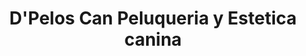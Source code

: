 ---
title: "D'Pelos Can Peluqueria y Estetica canina"
url: /valdivia/dpelos-can-peluqueria-y-estetica-canina/
shop: mascotas
---